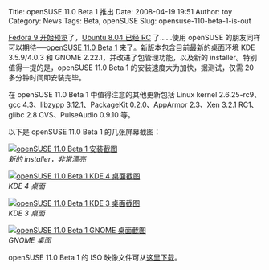 Title: openSUSE 11.0 Beta 1 推出
Date: 2008-04-19 19:51
Author: toy
Category: News
Tags: Beta, openSUSE
Slug: opensuse-110-beta-1-is-out

[Fedora 9
开始预览](http://linuxtoy.org/archives/fedora-9-preview.html)了，[Ubuntu
8.04 已经
RC](http://linuxtoy.org/archives/ubuntu-804-lts-rc-released.html)
了……使用 openSUSE 的朋友同样可以期待──[openSUSE 11.0 Beta
1](http://news.opensuse.org/2008/04/18/announcing-opensuse-110-beta-1/)
来了。新版本包含目前最新的桌面环境 KDE 3.5.9/4.0.3 和 GNOME
2.22.1，并改进了包管理功能，以及新的
installer。特别值得一提的是，openSUSE 11.0 Beta 1
的安装速度大为加快，据测试，仅需 20 多分钟时间即安装完毕。

在 openSUSE 11.0 Beta 1 中值得注意的其他更新包括 Linux kernel
2.6.25-rc9、gcc 4.3、libzypp 3.12.1、PackageKit 0.2.0、AppArmor 2.3、Xen
3.2.1 RC1、glibc 2.8 CVS、PulseAudio 0.9.10 等。

以下是 openSUSE 11.0 Beta 1 的几张屏幕截图：

[![openSUSE 11.0 Beta 1
安装截图](http://i.linuxtoy.org/i/2008/04/OS11.0beta1-inst7-thumb.png)](http://i.linuxtoy.org/i/2008/04/OS11.0beta1-inst7.png)  
*新的 installer，非常漂亮*

[![openSUSE 11.0 Beta 1 KDE 4
桌面截图](http://i.linuxtoy.org/i/2008/04/OS11.0beta1-kde4-2-thumb.png)](http://i.linuxtoy.org/i/2008/04/OS11.0beta1-kde4-2.png)  
*KDE 4 桌面*

[![openSUSE 11.0 Beta 1 KDE 3
桌面截图](http://i.linuxtoy.org/i/2008/04/OS11.0beta1-kde3-thumb.png)](http://i.linuxtoy.org/i/2008/04/OS11.0beta1-kde3.png)  
*KDE 3 桌面*

[![openSUSE 11.0 Beta 1 GNOME
桌面截图](http://i.linuxtoy.org/i/2008/04/OS11.0beta1-gnome-thumb.png)](http://i.linuxtoy.org/i/2008/04/OS11.0beta1-gnome.png)  
*GNOME 桌面*

openSUSE 11.0 Beta 1 的 ISO
映像文件可从[这里下载](http://software.opensuse.org/developer)。
